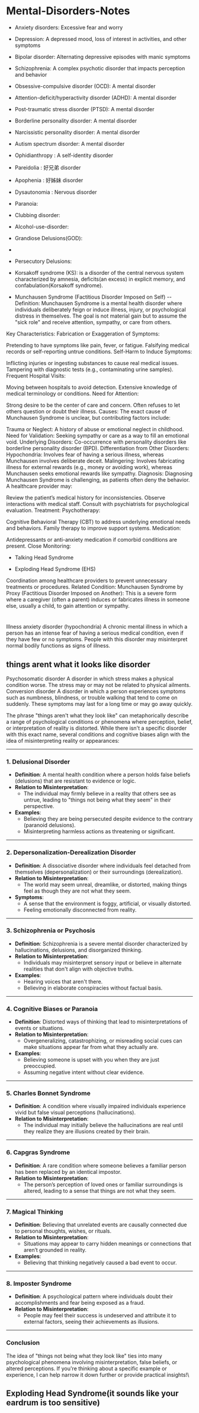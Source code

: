 # Mental-Disorders-Notes

- Anxiety disorders: Excessive fear and worry
  
- Depression: A depressed mood, loss of interest in activities, and other symptoms
  
- Bipolar disorder: Alternating depressive episodes with manic symptoms
  
- Schizophrenia: A complex psychotic disorder that impacts perception and behavior
  
- Obsessive-compulsive disorder (OCD): A mental disorder
  
- Attention-deficit/hyperactivity disorder (ADHD): A mental disorder
  
- Post-traumatic stress disorder (PTSD): A mental disorder
  
- Borderline personality disorder: A mental disorder

- Narcissistic personality disorder: A mental disorder

- Autism spectrum disorder: A mental disorder

- Ophidianthropy : A self-identity disorder

- Pareidolia : 好兄弟 disorder

- Apophenia : 好姊妹 disorder

- Dysautonomia : Nervous disorder

- Paranoia: 

- Clubbing disorder:

- Alcohol-use-disorder:

- Grandiose Delusions(GOD):

- 

- Persecutory Delusions:

- Korsakoff syndrome (KS): is a disorder of the central nervous system characterized by amnesia, deficits(an excess) in explicit memory, and confabulation(Korsakoff syndrome).

- Munchausen Syndrome (Factitious Disorder Imposed on Self)
-- Definition:
Munchausen Syndrome is a mental health disorder where individuals deliberately feign or induce illness, injury, or psychological distress in themselves. The goal is not material gain but to assume the "sick role" and receive attention, sympathy, or care from others.

Key Characteristics:
Fabrication or Exaggeration of Symptoms:

Pretending to have symptoms like pain, fever, or fatigue.
Falsifying medical records or self-reporting untrue conditions.
Self-Harm to Induce Symptoms:

Inflicting injuries or ingesting substances to cause real medical issues.
Tampering with diagnostic tests (e.g., contaminating urine samples).
Frequent Hospital Visits:

Moving between hospitals to avoid detection.
Extensive knowledge of medical terminology or conditions.
Need for Attention:

Strong desire to be the center of care and concern.
Often refuses to let others question or doubt their illness.
Causes:
The exact cause of Munchausen Syndrome is unclear, but contributing factors include:

Trauma or Neglect: A history of abuse or emotional neglect in childhood.
Need for Validation: Seeking sympathy or care as a way to fill an emotional void.
Underlying Disorders: Co-occurrence with personality disorders like borderline personality disorder (BPD).
Differentiation from Other Disorders:
Hypochondria: Involves fear of having a serious illness, whereas Munchausen involves deliberate deceit.
Malingering: Involves fabricating illness for external rewards (e.g., money or avoiding work), whereas Munchausen seeks emotional rewards like sympathy.
Diagnosis:
Diagnosing Munchausen Syndrome is challenging, as patients often deny the behavior. A healthcare provider may:

Review the patient’s medical history for inconsistencies.
Observe interactions with medical staff.
Consult with psychiatrists for psychological evaluation.
Treatment:
Psychotherapy:

Cognitive Behavioral Therapy (CBT) to address underlying emotional needs and behaviors.
Family therapy to improve support systems.
Medication:

Antidepressants or anti-anxiety medication if comorbid conditions are present.
Close Monitoring:

- Talking Head Syndrome

- Exploding Head Syndrome (EHS)

Coordination among healthcare providers to prevent unnecessary treatments or procedures.
Related Condition: Munchausen Syndrome by Proxy (Factitious Disorder Imposed on Another):
This is a severe form where a caregiver (often a parent) induces or fabricates illness in someone else, usually a child, to gain attention or sympathy.

#
Illness anxiety disorder (hypochondria)
A chronic mental illness in which a person has an intense fear of having a serious medical condition, even if they have few or no symptoms. People with this disorder may misinterpret normal bodily functions as signs of illness. 

## things arent what it looks like disorder


Psychosomatic disorder
A disorder in which stress makes a physical condition worse. The stress may or may not be related to physical ailments. 
Conversion disorder
A disorder in which a person experiences symptoms such as numbness, blindness, or trouble walking that tend to come on suddenly. These symptoms may last for a long time or may go away quickly. 

The phrase "things aren't what they look like" can metaphorically describe a range of psychological conditions or phenomena where perception, belief, or interpretation of reality is distorted. While there isn't a specific disorder with this exact name, several conditions and cognitive biases align with the idea of misinterpreting reality or appearances:

---

### **1. Delusional Disorder**
- **Definition**: A mental health condition where a person holds false beliefs (delusions) that are resistant to evidence or logic.
- **Relation to Misinterpretation**:
  - The individual may firmly believe in a reality that others see as untrue, leading to "things not being what they seem" in their perspective.
- **Examples**:
  - Believing they are being persecuted despite evidence to the contrary (paranoid delusions).
  - Misinterpreting harmless actions as threatening or significant.

---

### **2. Depersonalization-Derealization Disorder**
- **Definition**: A dissociative disorder where individuals feel detached from themselves (depersonalization) or their surroundings (derealization).
- **Relation to Misinterpretation**:
  - The world may seem unreal, dreamlike, or distorted, making things feel as though they are not what they seem.
- **Symptoms**:
  - A sense that the environment is foggy, artificial, or visually distorted.
  - Feeling emotionally disconnected from reality.

---

### **3. Schizophrenia or Psychosis**
- **Definition**: Schizophrenia is a severe mental disorder characterized by hallucinations, delusions, and disorganized thinking.
- **Relation to Misinterpretation**:
  - Individuals may misinterpret sensory input or believe in alternate realities that don't align with objective truths.
- **Examples**:
  - Hearing voices that aren't there.
  - Believing in elaborate conspiracies without factual basis.

---

### **4. Cognitive Biases or Paranoia**
- **Definition**: Distorted ways of thinking that lead to misinterpretations of events or situations.
- **Relation to Misinterpretation**:
  - Overgeneralizing, catastrophizing, or misreading social cues can make situations appear far from what they actually are.
- **Examples**:
  - Believing someone is upset with you when they are just preoccupied.
  - Assuming negative intent without clear evidence.

---

### **5. Charles Bonnet Syndrome**
- **Definition**: A condition where visually impaired individuals experience vivid but false visual perceptions (hallucinations).
- **Relation to Misinterpretation**:
  - The individual may initially believe the hallucinations are real until they realize they are illusions created by their brain.

---

### **6. Capgras Syndrome**
- **Definition**: A rare condition where someone believes a familiar person has been replaced by an identical impostor.
- **Relation to Misinterpretation**:
  - The person’s perception of loved ones or familiar surroundings is altered, leading to a sense that things are not what they seem.

---

### **7. Magical Thinking**
- **Definition**: Believing that unrelated events are causally connected due to personal thoughts, wishes, or rituals.
- **Relation to Misinterpretation**:
  - Situations may appear to carry hidden meanings or connections that aren’t grounded in reality.
- **Examples**:
  - Believing that thinking negatively caused a bad event to occur.

---

### **8. Imposter Syndrome**
- **Definition**: A psychological pattern where individuals doubt their accomplishments and fear being exposed as a fraud.
- **Relation to Misinterpretation**:
  - People may feel their success is undeserved and attribute it to external factors, seeing their achievements as illusions.

---

### **Conclusion**
The idea of "things not being what they look like" ties into many psychological phenomena involving misinterpretation, false beliefs, or altered perceptions. If you're thinking about a specific example or experience, I can help narrow it down further or provide practical insights!\

## Exploding Head Syndrome(it sounds like your eardrum is too sensitive) 
